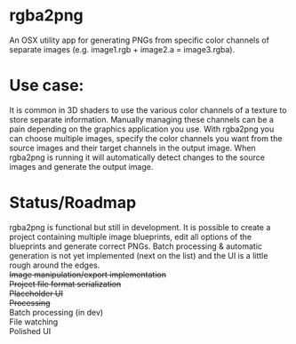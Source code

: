 # rgba2png
An OSX utility app for generating PNGs from specific color channels of separate images (e.g. image1.rgb + image2.a = image3.rgba).

# Use case: 
It is common in 3D shaders to use the various color channels of a texture to store separate information. Manually managing these channels can be a pain depending on the graphics application you use. With rgba2png you can choose multiple images, specify the color channels you want from the source images and their target channels in the output image. When rgba2png is running it will automatically detect changes to the source images and generate the output image.

# Status/Roadmap
rgba2png is functional but still in development. It is possible to create a project containing multiple image blueprints, edit all options of the blueprints and generate correct PNGs. Batch processing & automatic generation is not yet implemented (next on the list) and the UI is a little rough around the edges.  
~~Image manipulation/export implementation~~  
~~Project file format serialization~~  
~~Placeholder UI~~  
~~Processing~~  
Batch processing (in dev)  
File watching  
Polished UI  
